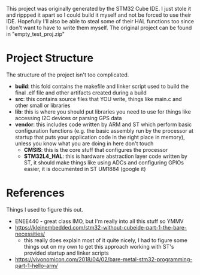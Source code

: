 This project was originally generated by the STM32 Cube IDE. I just stole it and rippped it apart so I could build it myself and not be forced to use their IDE. Hopefully I'll also be able to steal some of their HAL functions too since I don't want to have to write them myself. The original project can be found in "empty_test_proj.zip"

# Project Structure
The structure of the project isn't too complicated.
- **build**: this fold contains the makefile and linker script used to build the final .elf file and other artifacts created during a build
- **src**: this contains source files that YOU write, things like main.c and other small or libraries
- **lib**: this is where you should put libraries you need to use for things like accessing I2C devices or parsing GPS data
- **vendor**: this includes code written by ARM and ST which perform basic configuration functions (e.g. the basic assembly run by the processor at startup that puts your application code in the right place in memory), unless you know what you are doing in here don't touch
    - **CMSIS**: this is the core stuff that configures the processor
    - **STM32L4_HAL**: this is hardware abstraction layer code written by ST, it should make things like using ADCs and configuring GPIOs easier, it is documented in ST UM1884 (google it)

# References
Things I used to figure this out.
- ENEE440 - great class IMO, but I'm really into all this stuff so YMMV
- https://kleinembedded.com/stm32-without-cubeide-part-1-the-bare-necessities/
    - this really does explain most of it quite nicely, I had to figure some things out on my own to get this approach working with ST's provided startup and linker scripts
- https://vivonomicon.com/2018/04/02/bare-metal-stm32-programming-part-1-hello-arm/